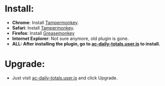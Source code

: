 <h1>Install:</h1>
<ul>
<li><b>Chrome</b>: Install <a href="https://chrome.google.com/webstore/detail/dhdgffkkebhmkfjojejmpbldmpobfkfo">Tampermonkey</a>.</li>
<li><b>Safari</b>: Install <a href="https://tampermonkey.net/?ext=dhdg&browser=safari">Tampermonkey</a>.</li>
<li><b>Firefox</b>: Install <a href="https://addons.mozilla.org/en-US/firefox/addon/greasemonkey/">Greasemonkey</a></li>
<li><b>Internet Explorer</b>: Not sure anymore, old plugin is gone.</li>
<li><b>ALL: After installing the plugin, go to <a href="../../raw/master/ac-daily-totals.user.js">ac-daily-totals.user.js</a> to install.</b>
</ul>

<h1>Upgrade:</h1>
<ul>
<li>Just visit <a href="../../raw/master/ac-daily-totals.user.js">ac-daily-totals.user.js</a> and click Upgrade.</li>
</ul>